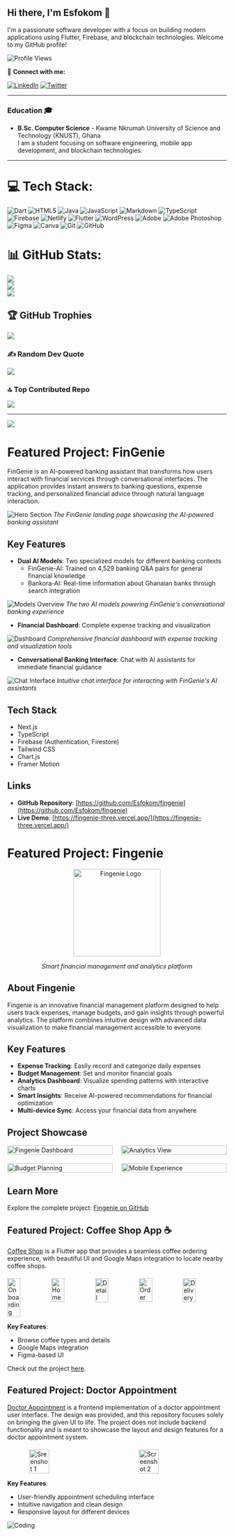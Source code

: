 ## Hi there, I'm Esfokom 👋
I'm a passionate software developer with a focus on building modern applications using Flutter, Firebase, and blockchain technologies. Welcome to my GitHub profile!

![Profile Views](https://komarev.com/ghpvc/?username=Esfokom&color=blue)

🔗 **Connect with me:**

[![LinkedIn](https://img.shields.io/badge/LinkedIn-blue?style=flat-square&logo=linkedin&logoColor=white)](https://linkedin.com/in/Esfokom)
[![Twitter](https://img.shields.io/badge/Twitter-blue?style=flat-square&logo=twitter&logoColor=white)](https://x.com/esfokom)

---

### Education 🎓

- **B.Sc. Computer Science** - Kwame Nkrumah University of Science and Technology (KNUST), Ghana  
  I am a student focusing on software engineering, mobile app development, and blockchain technologies.

---

# 💻 Tech Stack:
![Dart](https://img.shields.io/badge/dart-%230175C2.svg?style=for-the-badge&logo=dart&logoColor=white) ![HTML5](https://img.shields.io/badge/html5-%23E34F26.svg?style=for-the-badge&logo=html5&logoColor=white) ![Java](https://img.shields.io/badge/java-%23ED8B00.svg?style=for-the-badge&logo=openjdk&logoColor=white) ![JavaScript](https://img.shields.io/badge/javascript-%23323330.svg?style=for-the-badge&logo=javascript&logoColor=%23F7DF1E) ![Markdown](https://img.shields.io/badge/markdown-%23000000.svg?style=for-the-badge&logo=markdown&logoColor=white) ![TypeScript](https://img.shields.io/badge/typescript-%23007ACC.svg?style=for-the-badge&logo=typescript&logoColor=white) ![Firebase](https://img.shields.io/badge/firebase-%23039BE5.svg?style=for-the-badge&logo=firebase) ![Netlify](https://img.shields.io/badge/netlify-%23000000.svg?style=for-the-badge&logo=netlify&logoColor=#00C7B7) ![Flutter](https://img.shields.io/badge/Flutter-%2302569B.svg?style=for-the-badge&logo=Flutter&logoColor=white) ![WordPress](https://img.shields.io/badge/WordPress-%23117AC9.svg?style=for-the-badge&logo=WordPress&logoColor=white) ![Adobe](https://img.shields.io/badge/adobe-%23FF0000.svg?style=for-the-badge&logo=adobe&logoColor=white) ![Adobe Photoshop](https://img.shields.io/badge/adobe%20photoshop-%2331A8FF.svg?style=for-the-badge&logo=adobe%20photoshop&logoColor=white) ![Figma](https://img.shields.io/badge/figma-%23F24E1E.svg?style=for-the-badge&logo=figma&logoColor=white) ![Canva](https://img.shields.io/badge/Canva-%2300C4CC.svg?style=for-the-badge&logo=Canva&logoColor=white) ![Git](https://img.shields.io/badge/git-%23F05033.svg?style=for-the-badge&logo=git&logoColor=white) ![GitHub](https://img.shields.io/badge/github-%23121011.svg?style=for-the-badge&logo=github&logoColor=white)
# 📊 GitHub Stats:
![](https://github-readme-stats.vercel.app/api?username=esfokom&theme=aura&hide_border=false&include_all_commits=true&count_private=true)<br/>
![](https://nirzak-streak-stats.vercel.app/?user=esfokom&theme=aura&hide_border=false)<br/>
![](https://github-readme-stats.vercel.app/api/top-langs/?username=esfokom&theme=aura&hide_border=false&include_all_commits=true&count_private=true&layout=compact)

## 🏆 GitHub Trophies
![](https://github-profile-trophy.vercel.app/?username=esfokom&theme=radical&no-frame=false&no-bg=true&margin-w=4)

### ✍️ Random Dev Quote
![](https://quotes-github-readme.vercel.app/api?type=horizontal&theme=radical)

### 🔝 Top Contributed Repo
![](https://github-contributor-stats.vercel.app/api?username=esfokom&limit=5&theme=dark&combine_all_yearly_contributions=true)

---
[![](https://visitcount.itsvg.in/api?id=esfokom&icon=0&color=0)](https://visitcount.itsvg.in)

<!-- Proudly created with GPRM ( https://gprm.itsvg.in ) -->

# Featured Project: FinGenie

FinGenie is an AI-powered banking assistant that transforms how users interact with financial services through conversational interfaces. The application provides instant answers to banking questions, expense tracking, and personalized financial advice through natural language interaction.

![Hero Section](https://github.com/Esfokom/fingenie/blob/main/screenshots/hero.png)
*The FinGenie landing page showcasing the AI-powered banking assistant*

## Key Features

- **Dual AI Models**: Two specialized models for different banking contexts
  - FinGenie-AI: Trained on 4,529 banking Q&A pairs for general financial knowledge
  - Bankora-AI: Real-time information about Ghanaian banks through search integration

![Models Overview](https://github.com/Esfokom/fingenie/blob/main/screenshots/models.png)
*The two AI models powering FinGenie's conversational banking experience*

- **Financial Dashboard**: Complete expense tracking and visualization

![Dashboard](https://github.com/Esfokom/fingenie/blob/main/screenshots/dashboard.png)
*Comprehensive financial dashboard with expense tracking and visualization tools*

- **Conversational Banking Interface**: Chat with AI assistants for immediate financial guidance

![Chat Interface](https://github.com/Esfokom/fingenie/blob/main/screenshots/new-chat.png)
*Intuitive chat interface for interacting with FinGenie's AI assistants*

## Tech Stack
- Next.js
- TypeScript
- Firebase (Authentication, Firestore)
- Tailwind CSS
- Chart.js
- Framer Motion

## Links
- **GitHub Repository**: [https://github.com/Esfokom/fingenie](https://github.com/Esfokom/fingenie)
- **Live Demo**: [https://fingenie-three.vercel.app/](https://fingenie-three.vercel.app/)


# Featured Project: Fingenie

<div align="center">
  <img src="https://github.com/Esfokom/skillbridge/blob/v5/public/images/logo.png" alt="Fingenie Logo" width="200"/>
  <p><em>Smart financial management and analytics platform</em></p>
</div>

## About Fingenie

Fingenie is an innovative financial management platform designed to help users track expenses, manage budgets, and gain insights through powerful analytics. The platform combines intuitive design with advanced data visualization to make financial management accessible to everyone.

## Key Features

- **Expense Tracking**: Easily record and categorize daily expenses
- **Budget Management**: Set and monitor financial goals
- **Analytics Dashboard**: Visualize spending patterns with interactive charts
- **Smart Insights**: Receive AI-powered recommendations for financial optimization
- **Multi-device Sync**: Access your financial data from anywhere

## Project Showcase

<div style="display: grid; grid-template-columns: repeat(2, 1fr); gap: 20px; margin-bottom: 20px;">
  <img src="https://github.com/Esfokom/skillbridge/blob/v5/screenshots/hero.png" alt="Fingenie Dashboard" width="100%" />
  <img src="https://github.com/Esfokom/skillbridge/blob/v5/screenshots/marketplace.png" alt="Analytics View" width="100%" />
</div>

<div style="display: grid; grid-template-columns: repeat(2, 1fr); gap: 20px;">
  <img src="https://github.com/Esfokom/skillbridge/blob/v5/screenshots/gig.png" alt="Budget Planning" width="100%" />
  <img src="https://github.com/Esfokom/skillbridge/blob/v5/screenshots/mentorship.png" alt="Mobile Experience" width="100%" />
</div>

## Learn More

Explore the complete project: [Fingenie on GitHub](https://github.com/Esfokom/skillbridge)


## Featured Project: Coffee Shop App ☕
[Coffee Shop](https://github.com/Esfokom/coffee_shop) is a Flutter app that provides a seamless coffee ordering experience, with beautiful UI and Google Maps integration to locate nearby coffee shops.

<div style="display: flex; justify-content: space-around; margin-top: 20px;">

  <!-- Screenshot 1 -->
  <img src="https://github.com/Esfokom/coffee_shop/blob/main/assets/screenshots/onboarding.webp" alt="Onboarding" style="width: 30%; height: auto;">

  <!-- Screenshot 2 -->
  <img src="https://github.com/Esfokom/coffee_shop/blob/main/assets/screenshots/home.webp" alt="Home" style="width: 30%; height: auto;">

  <!-- Screenshot 3 -->
  <img src="https://github.com/Esfokom/coffee_shop/blob/main/assets/screenshots/detail.webp" alt="Detail" style="width: 30%; height: auto;">

  <!-- Screenshot 4 -->
  <img src="https://github.com/Esfokom/coffee_shop/blob/main/assets/screenshots/order.webp" alt="Order" style="width: 30%; height: auto;">

  <!-- Screenshot 5 -->
  <img src="https://github.com/Esfokom/coffee_shop/blob/main/assets/screenshots/delivery.webp" alt="Delivery" style="width: 30%; height: auto;">

</div>

**Key Features**:
- Browse coffee types and details
- Google Maps integration
- Figma-based UI

Check out the project [here](https://github.com/Esfokom/coffee_shop).

## Featured Project: Doctor Appointment
[Doctor Appointment](https://github.com/Esfokom/Doctor_Appointment) is a frontend implementation of a doctor appointment user interface. The design was provided, and this repository focuses solely on bringing the given UI to life. The project does not include backend functionality and is meant to showcase the layout and design features for a doctor appointment system.

<div style="display: flex; justify-content: space-around; margin-top: 20px;">

  <!-- Screenshot 1 -->
  <img src="https://github.com/Esfokom/doctor_appointment/blob/main/screen_capture/screenshot1.png" alt="Sreenshot 1" style="width: 30%; height: auto;">

  <!-- Screenshot 2 -->
  <img src="https://github.com/Esfokom/doctor_appointment/blob/main/screen_capture/screenshot2.png" alt="Screenshot 2" style="width: 30%; height: auto;">


</div>

**Key Features**:
- User-friendly appointment scheduling interface
- Intuitive navigation and clean design
- Responsive layout for different devices

![Coding](https://media.giphy.com/media/qgQUggAC3Pfv687qPC/giphy.gif)






<!--
**Esfokom/Esfokom** is a ✨ _special_ ✨ repository because its `README.md` (this file) appears on your GitHub profile.

Here are some ideas to get you started:

- 🔭 I’m currently working on ...
- 🌱 I’m currently learning ...
- 👯 I’m looking to collaborate on ...
- 🤔 I’m looking for help with ...
- 💬 Ask me about ...
- 📫 How to reach me: ...
- 😄 Pronouns: ...
- ⚡ Fun fact: ...
-->
